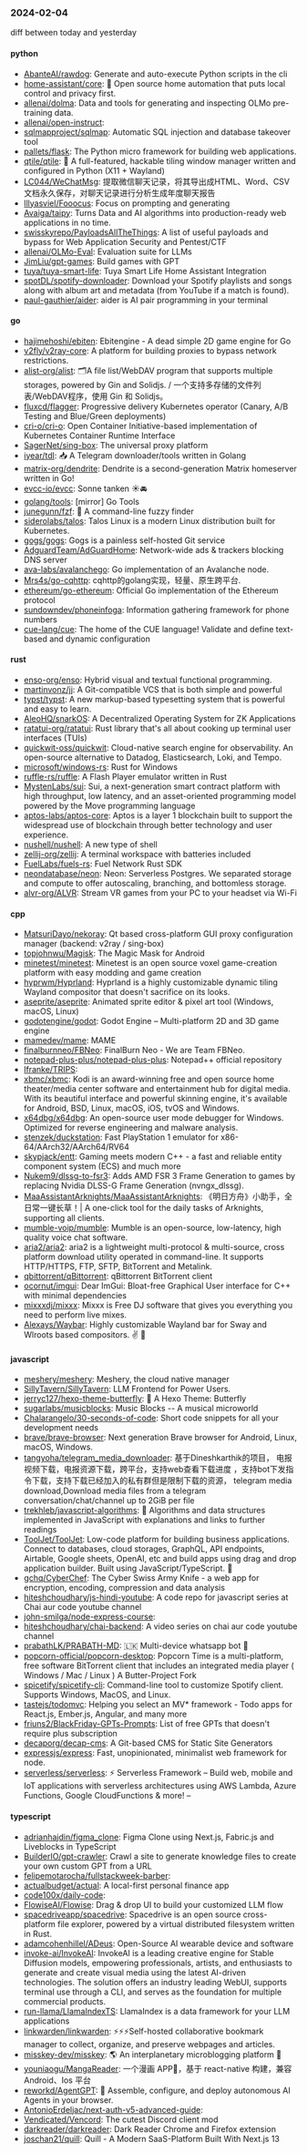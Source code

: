 ### 2024-02-04
diff between today and yesterday

#### python
* [AbanteAI/rawdog](https://github.com/AbanteAI/rawdog): Generate and auto-execute Python scripts in the cli
* [home-assistant/core](https://github.com/home-assistant/core): 🏡 Open source home automation that puts local control and privacy first.
* [allenai/dolma](https://github.com/allenai/dolma): Data and tools for generating and inspecting OLMo pre-training data.
* [allenai/open-instruct](https://github.com/allenai/open-instruct): 
* [sqlmapproject/sqlmap](https://github.com/sqlmapproject/sqlmap): Automatic SQL injection and database takeover tool
* [pallets/flask](https://github.com/pallets/flask): The Python micro framework for building web applications.
* [qtile/qtile](https://github.com/qtile/qtile): 🍪 A full-featured, hackable tiling window manager written and configured in Python (X11 + Wayland)
* [LC044/WeChatMsg](https://github.com/LC044/WeChatMsg): 提取微信聊天记录，将其导出成HTML、Word、CSV文档永久保存，对聊天记录进行分析生成年度聊天报告
* [lllyasviel/Fooocus](https://github.com/lllyasviel/Fooocus): Focus on prompting and generating
* [Avaiga/taipy](https://github.com/Avaiga/taipy): Turns Data and AI algorithms into production-ready web applications in no time.
* [swisskyrepo/PayloadsAllTheThings](https://github.com/swisskyrepo/PayloadsAllTheThings): A list of useful payloads and bypass for Web Application Security and Pentest/CTF
* [allenai/OLMo-Eval](https://github.com/allenai/OLMo-Eval): Evaluation suite for LLMs
* [JimLiu/gpt-games](https://github.com/JimLiu/gpt-games): Build games with GPT
* [tuya/tuya-smart-life](https://github.com/tuya/tuya-smart-life): Tuya Smart Life Home Assistant Integration
* [spotDL/spotify-downloader](https://github.com/spotDL/spotify-downloader): Download your Spotify playlists and songs along with album art and metadata (from YouTube if a match is found).
* [paul-gauthier/aider](https://github.com/paul-gauthier/aider): aider is AI pair programming in your terminal

#### go
* [hajimehoshi/ebiten](https://github.com/hajimehoshi/ebiten): Ebitengine - A dead simple 2D game engine for Go
* [v2fly/v2ray-core](https://github.com/v2fly/v2ray-core): A platform for building proxies to bypass network restrictions.
* [alist-org/alist](https://github.com/alist-org/alist): 🗂️A file list/WebDAV program that supports multiple storages, powered by Gin and Solidjs. / 一个支持多存储的文件列表/WebDAV程序，使用 Gin 和 Solidjs。
* [fluxcd/flagger](https://github.com/fluxcd/flagger): Progressive delivery Kubernetes operator (Canary, A/B Testing and Blue/Green deployments)
* [cri-o/cri-o](https://github.com/cri-o/cri-o): Open Container Initiative-based implementation of Kubernetes Container Runtime Interface
* [SagerNet/sing-box](https://github.com/SagerNet/sing-box): The universal proxy platform
* [iyear/tdl](https://github.com/iyear/tdl): 📥 A Telegram downloader/tools written in Golang
* [matrix-org/dendrite](https://github.com/matrix-org/dendrite): Dendrite is a second-generation Matrix homeserver written in Go!
* [evcc-io/evcc](https://github.com/evcc-io/evcc): Sonne tanken ☀️🚘
* [golang/tools](https://github.com/golang/tools): [mirror] Go Tools
* [junegunn/fzf](https://github.com/junegunn/fzf): 🌸 A command-line fuzzy finder
* [siderolabs/talos](https://github.com/siderolabs/talos): Talos Linux is a modern Linux distribution built for Kubernetes.
* [gogs/gogs](https://github.com/gogs/gogs): Gogs is a painless self-hosted Git service
* [AdguardTeam/AdGuardHome](https://github.com/AdguardTeam/AdGuardHome): Network-wide ads & trackers blocking DNS server
* [ava-labs/avalanchego](https://github.com/ava-labs/avalanchego): Go implementation of an Avalanche node.
* [Mrs4s/go-cqhttp](https://github.com/Mrs4s/go-cqhttp): cqhttp的golang实现，轻量、原生跨平台.
* [ethereum/go-ethereum](https://github.com/ethereum/go-ethereum): Official Go implementation of the Ethereum protocol
* [sundowndev/phoneinfoga](https://github.com/sundowndev/phoneinfoga): Information gathering framework for phone numbers
* [cue-lang/cue](https://github.com/cue-lang/cue): The home of the CUE language! Validate and define text-based and dynamic configuration

#### rust
* [enso-org/enso](https://github.com/enso-org/enso): Hybrid visual and textual functional programming.
* [martinvonz/jj](https://github.com/martinvonz/jj): A Git-compatible VCS that is both simple and powerful
* [typst/typst](https://github.com/typst/typst): A new markup-based typesetting system that is powerful and easy to learn.
* [AleoHQ/snarkOS](https://github.com/AleoHQ/snarkOS): A Decentralized Operating System for ZK Applications
* [ratatui-org/ratatui](https://github.com/ratatui-org/ratatui): Rust library that's all about cooking up terminal user interfaces (TUIs)
* [quickwit-oss/quickwit](https://github.com/quickwit-oss/quickwit): Cloud-native search engine for observability. An open-source alternative to Datadog, Elasticsearch, Loki, and Tempo.
* [microsoft/windows-rs](https://github.com/microsoft/windows-rs): Rust for Windows
* [ruffle-rs/ruffle](https://github.com/ruffle-rs/ruffle): A Flash Player emulator written in Rust
* [MystenLabs/sui](https://github.com/MystenLabs/sui): Sui, a next-generation smart contract platform with high throughput, low latency, and an asset-oriented programming model powered by the Move programming language
* [aptos-labs/aptos-core](https://github.com/aptos-labs/aptos-core): Aptos is a layer 1 blockchain built to support the widespread use of blockchain through better technology and user experience.
* [nushell/nushell](https://github.com/nushell/nushell): A new type of shell
* [zellij-org/zellij](https://github.com/zellij-org/zellij): A terminal workspace with batteries included
* [FuelLabs/fuels-rs](https://github.com/FuelLabs/fuels-rs): Fuel Network Rust SDK
* [neondatabase/neon](https://github.com/neondatabase/neon): Neon: Serverless Postgres. We separated storage and compute to offer autoscaling, branching, and bottomless storage.
* [alvr-org/ALVR](https://github.com/alvr-org/ALVR): Stream VR games from your PC to your headset via Wi-Fi

#### cpp
* [MatsuriDayo/nekoray](https://github.com/MatsuriDayo/nekoray): Qt based cross-platform GUI proxy configuration manager (backend: v2ray / sing-box)
* [topjohnwu/Magisk](https://github.com/topjohnwu/Magisk): The Magic Mask for Android
* [minetest/minetest](https://github.com/minetest/minetest): Minetest is an open source voxel game-creation platform with easy modding and game creation
* [hyprwm/Hyprland](https://github.com/hyprwm/Hyprland): Hyprland is a highly customizable dynamic tiling Wayland compositor that doesn't sacrifice on its looks.
* [aseprite/aseprite](https://github.com/aseprite/aseprite): Animated sprite editor & pixel art tool (Windows, macOS, Linux)
* [godotengine/godot](https://github.com/godotengine/godot): Godot Engine – Multi-platform 2D and 3D game engine
* [mamedev/mame](https://github.com/mamedev/mame): MAME
* [finalburnneo/FBNeo](https://github.com/finalburnneo/FBNeo): FinalBurn Neo - We are Team FBNeo.
* [notepad-plus-plus/notepad-plus-plus](https://github.com/notepad-plus-plus/notepad-plus-plus): Notepad++ official repository
* [lfranke/TRIPS](https://github.com/lfranke/TRIPS): 
* [xbmc/xbmc](https://github.com/xbmc/xbmc): Kodi is an award-winning free and open source home theater/media center software and entertainment hub for digital media. With its beautiful interface and powerful skinning engine, it's available for Android, BSD, Linux, macOS, iOS, tvOS and Windows.
* [x64dbg/x64dbg](https://github.com/x64dbg/x64dbg): An open-source user mode debugger for Windows. Optimized for reverse engineering and malware analysis.
* [stenzek/duckstation](https://github.com/stenzek/duckstation): Fast PlayStation 1 emulator for x86-64/AArch32/AArch64/RV64
* [skypjack/entt](https://github.com/skypjack/entt): Gaming meets modern C++ - a fast and reliable entity component system (ECS) and much more
* [Nukem9/dlssg-to-fsr3](https://github.com/Nukem9/dlssg-to-fsr3): Adds AMD FSR 3 Frame Generation to games by replacing Nvidia DLSS-G Frame Generation (nvngx_dlssg).
* [MaaAssistantArknights/MaaAssistantArknights](https://github.com/MaaAssistantArknights/MaaAssistantArknights): 《明日方舟》小助手，全日常一键长草！| A one-click tool for the daily tasks of Arknights, supporting all clients.
* [mumble-voip/mumble](https://github.com/mumble-voip/mumble): Mumble is an open-source, low-latency, high quality voice chat software.
* [aria2/aria2](https://github.com/aria2/aria2): aria2 is a lightweight multi-protocol & multi-source, cross platform download utility operated in command-line. It supports HTTP/HTTPS, FTP, SFTP, BitTorrent and Metalink.
* [qbittorrent/qBittorrent](https://github.com/qbittorrent/qBittorrent): qBittorrent BitTorrent client
* [ocornut/imgui](https://github.com/ocornut/imgui): Dear ImGui: Bloat-free Graphical User interface for C++ with minimal dependencies
* [mixxxdj/mixxx](https://github.com/mixxxdj/mixxx): Mixxx is Free DJ software that gives you everything you need to perform live mixes.
* [Alexays/Waybar](https://github.com/Alexays/Waybar): Highly customizable Wayland bar for Sway and Wlroots based compositors. ✌️ 🎉

#### javascript
* [meshery/meshery](https://github.com/meshery/meshery): Meshery, the cloud native manager
* [SillyTavern/SillyTavern](https://github.com/SillyTavern/SillyTavern): LLM Frontend for Power Users.
* [jerryc127/hexo-theme-butterfly](https://github.com/jerryc127/hexo-theme-butterfly): 🦋 A Hexo Theme: Butterfly
* [sugarlabs/musicblocks](https://github.com/sugarlabs/musicblocks): Music Blocks -- A musical microworld
* [Chalarangelo/30-seconds-of-code](https://github.com/Chalarangelo/30-seconds-of-code): Short code snippets for all your development needs
* [brave/brave-browser](https://github.com/brave/brave-browser): Next generation Brave browser for Android, Linux, macOS, Windows.
* [tangyoha/telegram_media_downloader](https://github.com/tangyoha/telegram_media_downloader): 基于Dineshkarthik的项目， 电报视频下载，电报资源下载，跨平台，支持web查看下载进度 ，支持bot下发指令下载，支持下载已经加入的私有群但是限制下载的资源， telegram media download,Download media files from a telegram conversation/chat/channel up to 2GiB per file
* [trekhleb/javascript-algorithms](https://github.com/trekhleb/javascript-algorithms): 📝 Algorithms and data structures implemented in JavaScript with explanations and links to further readings
* [ToolJet/ToolJet](https://github.com/ToolJet/ToolJet): Low-code platform for building business applications. Connect to databases, cloud storages, GraphQL, API endpoints, Airtable, Google sheets, OpenAI, etc and build apps using drag and drop application builder. Built using JavaScript/TypeScript. 🚀
* [gchq/CyberChef](https://github.com/gchq/CyberChef): The Cyber Swiss Army Knife - a web app for encryption, encoding, compression and data analysis
* [hiteshchoudhary/js-hindi-youtube](https://github.com/hiteshchoudhary/js-hindi-youtube): A code repo for javascript series at Chai aur code youtube channel
* [john-smilga/node-express-course](https://github.com/john-smilga/node-express-course): 
* [hiteshchoudhary/chai-backend](https://github.com/hiteshchoudhary/chai-backend): A video series on chai aur code youtube channel
* [prabathLK/PRABATH-MD](https://github.com/prabathLK/PRABATH-MD): 🇱🇰 Multi-device whatsapp bot 🎉
* [popcorn-official/popcorn-desktop](https://github.com/popcorn-official/popcorn-desktop): Popcorn Time is a multi-platform, free software BitTorrent client that includes an integrated media player ( Windows / Mac / Linux ) A Butter-Project Fork
* [spicetify/spicetify-cli](https://github.com/spicetify/spicetify-cli): Command-line tool to customize Spotify client. Supports Windows, MacOS, and Linux.
* [tastejs/todomvc](https://github.com/tastejs/todomvc): Helping you select an MV* framework - Todo apps for React.js, Ember.js, Angular, and many more
* [friuns2/BlackFriday-GPTs-Prompts](https://github.com/friuns2/BlackFriday-GPTs-Prompts): List of free GPTs that doesn't require plus subscription
* [decaporg/decap-cms](https://github.com/decaporg/decap-cms): A Git-based CMS for Static Site Generators
* [expressjs/express](https://github.com/expressjs/express): Fast, unopinionated, minimalist web framework for node.
* [serverless/serverless](https://github.com/serverless/serverless): ⚡ Serverless Framework – Build web, mobile and IoT applications with serverless architectures using AWS Lambda, Azure Functions, Google CloudFunctions & more! –

#### typescript
* [adrianhajdin/figma_clone](https://github.com/adrianhajdin/figma_clone): Figma Clone using Next.js, Fabric.js and Liveblocks in TypeScript
* [BuilderIO/gpt-crawler](https://github.com/BuilderIO/gpt-crawler): Crawl a site to generate knowledge files to create your own custom GPT from a URL
* [felipemotarocha/fullstackweek-barber](https://github.com/felipemotarocha/fullstackweek-barber): 
* [actualbudget/actual](https://github.com/actualbudget/actual): A local-first personal finance app
* [code100x/daily-code](https://github.com/code100x/daily-code): 
* [FlowiseAI/Flowise](https://github.com/FlowiseAI/Flowise): Drag & drop UI to build your customized LLM flow
* [spacedriveapp/spacedrive](https://github.com/spacedriveapp/spacedrive): Spacedrive is an open source cross-platform file explorer, powered by a virtual distributed filesystem written in Rust.
* [adamcohenhillel/ADeus](https://github.com/adamcohenhillel/ADeus): Open-Source AI wearable device and software
* [invoke-ai/InvokeAI](https://github.com/invoke-ai/InvokeAI): InvokeAI is a leading creative engine for Stable Diffusion models, empowering professionals, artists, and enthusiasts to generate and create visual media using the latest AI-driven technologies. The solution offers an industry leading WebUI, supports terminal use through a CLI, and serves as the foundation for multiple commercial products.
* [run-llama/LlamaIndexTS](https://github.com/run-llama/LlamaIndexTS): LlamaIndex is a data framework for your LLM applications
* [linkwarden/linkwarden](https://github.com/linkwarden/linkwarden): ⚡️⚡️⚡️Self-hosted collaborative bookmark manager to collect, organize, and preserve webpages and articles.
* [misskey-dev/misskey](https://github.com/misskey-dev/misskey): 🌎 An interplanetary microblogging platform 🚀
* [youniaogu/MangaReader](https://github.com/youniaogu/MangaReader): 一个漫画 APP📱，基于 react-native 构建，兼容 Android、Ios 平台
* [reworkd/AgentGPT](https://github.com/reworkd/AgentGPT): 🤖 Assemble, configure, and deploy autonomous AI Agents in your browser.
* [AntonioErdeljac/next-auth-v5-advanced-guide](https://github.com/AntonioErdeljac/next-auth-v5-advanced-guide): 
* [Vendicated/Vencord](https://github.com/Vendicated/Vencord): The cutest Discord client mod
* [darkreader/darkreader](https://github.com/darkreader/darkreader): Dark Reader Chrome and Firefox extension
* [joschan21/quill](https://github.com/joschan21/quill): Quill - A Modern SaaS-Platform Built With Next.js 13
